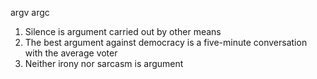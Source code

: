 argv argc
1. Silence is argument carried out by other means
2. The best argument against democracy is a five-minute conversation with the average voter
3. Neither irony nor sarcasm is argument
